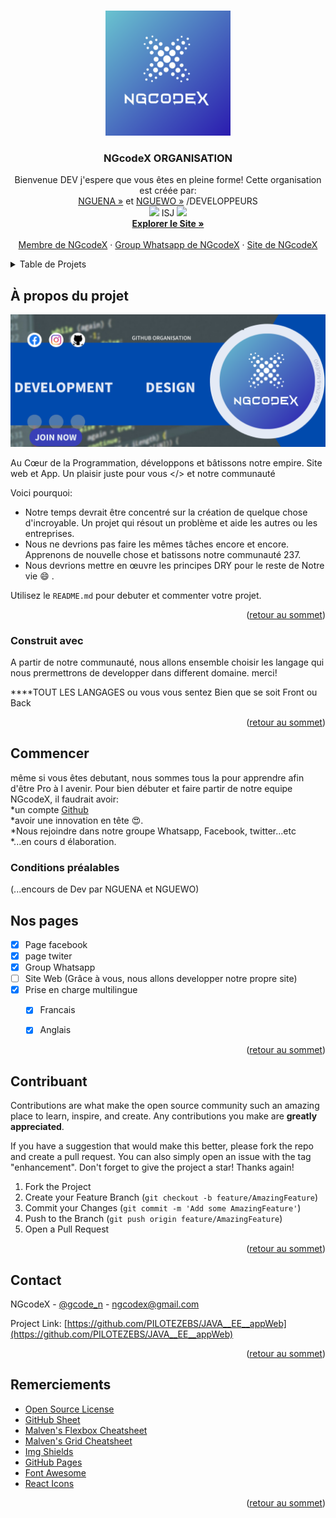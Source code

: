 
<a name="readme-top"></a>

<!-- PROJECT LOGO -->
<br />
<div align="center">
   <a href="https://github.com/NGcodeX">
    <img src="https://github.com/NGcodeX/.github/blob/main/Sans%20titsgfdre.png?raw=true" alt="Logo" width="200" height="200">
  </a>

  <h3 align="center">NGcodeX ORGANISATION</h3>

  <p align="center">
    Bienvenue DEV j'espere que vous êtes en pleine forme! Cette organisation est créée par:<br> <a href="https://github.com/PILOTEZEBS">NGUENA »</a> et <a href="https://github.com/ngdream">NGUEWO »</a> /DEVELOPPEURS
    <br/>
    <a href="https://github.com/PILOTEZEBS"><img src="https://avatars.githubusercontent.com/u/94785948?v=4" width="64px"/></a><span> ISJ </span><a href="https://github.com/ngdream"><img src="https://avatars.githubusercontent.com/u/96875506?v=4" width="64px"/></a><br>
    <a href="#"><strong>Explorer le Site »</strong></a>
    <br />
    <br />
    <a href="">Membre de NGcodeX</a>
    ·
    <a href="">Group Whatsapp de NGcodeX</a>
    ·
    <a href="">Site de NGcodeX</a>
  </p>
</div>



<!-- TABLE OF CONTENTS -->
<details>
  <summary>Table de Projets</summary>
  <ol>
    <li>
      <a href="#about-the-project">À propos du projet</a>
      <ul>
        <li><a href="#built-with">Construit avec</a></li>
      </ul>
    </li>
    <li>
      <a href="#getting-started">Commencer</a>
      <ul>
        <li><a href="#prerequisites">Conditions préalables</a></li>
      </ul>
    </li>
    <ul>
    <li><a href="#roadmap">Pages</a></li>
    <li><a href="#contributing">Contribuant</a></li>
    <li><a href="#contact">Contact</a></li>
    <li><a href="#acknowledgments">Remerciements</a></li>
    </ul>
  </ol>
</details>



<!-- ABOUT THE PROJECT -->
## À propos du projet

<img src="https://github.com/NGcodeX/.github/blob/main/pp.png?raw=true">

Au Cœur de la Programmation, développons et bâtissons notre empire. Site web et App. Un plaisir juste pour vous </> et notre communauté

Voici pourquoi:
* Notre temps devrait être concentré sur la création de quelque chose d'incroyable. Un projet qui résout un problème et aide les autres ou les entreprises.
* Nous ne devrions pas faire les mêmes tâches encore et encore. Apprenons de nouvelle chose  et batissons notre communauté 237.
* Nous devrions mettre en œuvre les principes DRY pour le reste de Notre vie :smile: .

Utilisez le `README.md` pour debuter et commenter votre projet.

<p align="right">(<a href="#readme-top">retour au sommet</a>)</p>



### Construit avec

A partir de notre communauté, nous allons ensemble choisir les langage qui nous prermettrons de developper dans different domaine. merci! 

****TOUT LES LANGAGES ou vous vous sentez Bien que se soit Front ou Back

<p align="right">(<a href="#readme-top">retour au sommet</a>)</p>



<!-- GETTING STARTED -->
## Commencer

même si vous êtes debutant, nous sommes tous la pour apprendre afin d'être Pro à l avenir.
Pour bien débuter et faire partir de notre equipe NGcodeX, il faudrait avoir: <br>
*un compte <a href="https://github.com/">Github</a><br>
*avoir une innovation en tête 😍.<br>
*Nous rejoindre dans notre groupe Whatsapp, Facebook, twitter...etc<br>
*...en cours d élaboration.

### Conditions préalables

 (...encours de Dev par NGUENA et NGUEWO)





## Nos pages

- [x] Page facebook
- [x] page twiter
- [x] Group Whatsapp
- [ ] Site Web (Grâce à vous, nous allons developper notre propre site)
- [x] Prise en charge multilingue
    - [x] Francais
    - [x] Anglais


<p align="right">(<a href="#readme-top">retour au sommet</a>)</p>



## Contribuant

Contributions are what make the open source community such an amazing place to learn, inspire, and create. Any contributions you make are **greatly appreciated**.

If you have a suggestion that would make this better, please fork the repo and create a pull request. You can also simply open an issue with the tag "enhancement".
Don't forget to give the project a star! Thanks again!

1. Fork the Project
2. Create your Feature Branch (`git checkout -b feature/AmazingFeature`)
3. Commit your Changes (`git commit -m 'Add some AmazingFeature'`)
4. Push to the Branch (`git push origin feature/AmazingFeature`)
5. Open a Pull Request

<p align="right">(<a href="#readme-top">retour au sommet</a>)</p>



## Contact

NGcodeX - [@gcode_n](https://twitter.com/gcode_n) - ngcodex@gmail.com

Project Link: [https://github.com/PILOTEZEBS/JAVA__EE__appWeb](https://github.com/PILOTEZEBS/JAVA__EE__appWeb)

<p align="right">(<a href="#readme-top">retour au sommet</a>)</p>




## Remerciements



* [Open Source License](https://choosealicense.com)
* [GitHub Sheet](https://www.webpagefx.com/tools/emoji-cheat-sheet)
* [Malven's Flexbox Cheatsheet](https://flexbox.malven.co/)
* [Malven's Grid Cheatsheet](https://grid.malven.co/)
* [Img Shields](https://shields.io)
* [GitHub Pages](https://pages.github.com)
* [Font Awesome](https://fontawesome.com)
* [React Icons](https://react-icons.github.io/react-icons/search)

<p align="right">(<a href="#readme-top">retour au sommet</a>)</p>




[contributors-shield]: https://img.shields.io/github/contributors/othneildrew/Best-README-Template.svg?style=for-the-badge
[contributors-url]: https://github.com/othneildrew/Best-README-Template/graphs/contributors
[forks-shield]: https://img.shields.io/github/forks/othneildrew/Best-README-Template.svg?style=for-the-badge
[forks-url]: https://github.com/othneildrew/Best-README-Template/network/members
[stars-shield]: https://img.shields.io/github/stars/othneildrew/Best-README-Template.svg?style=for-the-badge
[stars-url]: https://github.com/othneildrew/Best-README-Template/stargazers
[issues-shield]: https://img.shields.io/github/issues/othneildrew/Best-README-Template.svg?style=for-the-badge
[issues-url]: https://github.com/othneildrew/Best-README-Template/issues
[license-shield]: https://img.shields.io/github/license/othneildrew/Best-README-Template.svg?style=for-the-badge
[license-url]: https://github.com/othneildrew/Best-README-Template/blob/master/LICENSE.txt
[linkedin-shield]: https://img.shields.io/badge/-LinkedIn-black.svg?style=for-the-badge&logo=linkedin&colorB=555
[linkedin-url]: https://linkedin.com/in/othneildrew
[product-screenshot]: images/screenshot.png
[Next.js]: https://img.shields.io/badge/next.js-000000?style=for-the-badge&logo=nextdotjs&logoColor=white
[Next-url]: https://nextjs.org/
[React.js]: https://img.shields.io/badge/React-20232A?style=for-the-badge&logo=react&logoColor=61DAFB
[React-url]: https://reactjs.org/
[Vue.js]: https://img.shields.io/badge/Vue.js-35495E?style=for-the-badge&logo=vuedotjs&logoColor=4FC08D
[Vue-url]: https://vuejs.org/
[Angular.io]: https://img.shields.io/badge/Angular-DD0031?style=for-the-badge&logo=angular&logoColor=white
[Angular-url]: https://angular.io/
[Svelte.dev]: https://img.shields.io/badge/Svelte-4A4A55?style=for-the-badge&logo=svelte&logoColor=FF3E00
[Svelte-url]: https://svelte.dev/
[Laravel.com]: https://img.shields.io/badge/Laravel-FF2D20?style=for-the-badge&logo=laravel&logoColor=white
[Laravel-url]: https://laravel.com
[Bootstrap.com]: https://img.shields.io/badge/Bootstrap-563D7C?style=for-the-badge&logo=bootstrap&logoColor=white
[Bootstrap-url]: https://getbootstrap.com
[JQuery.com]: https://img.shields.io/badge/jQuery-0769AD?style=for-the-badge&logo=jquery&logoColor=white
[JQuery-url]: https://jquery.com 
